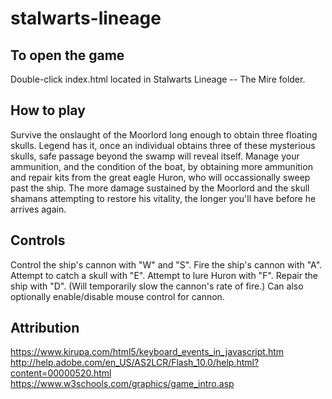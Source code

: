 # stalwarts-lineage
## To open the game
Double-click index.html located in Stalwarts Lineage -- The Mire folder.

## How to play
Survive the onslaught of the Moorlord long enough to obtain three floating skulls. Legend has it, once an individual obtains three of these mysterious skulls, safe passage beyond the swamp will reveal itself. Manage your ammunition, and the condition of the boat, by obtaining more ammunition and repair kits from the great eagle Huron, who will occassionally sweep past the ship. The more damage sustained by the Moorlord and the skull shamans attempting to restore his vitality, the longer you'll have before he arrives again.

## Controls
Control the ship's cannon with "W" and "S". Fire the ship's cannon with "A". Attempt to catch a skull with "E". Attempt to lure Huron with "F". Repair the ship with "D". (Will temporarily slow the cannon's rate of fire.) Can also optionally enable/disable mouse control for cannon.

## Attribution
https://www.kirupa.com/html5/keyboard_events_in_javascript.htm
http://help.adobe.com/en_US/AS2LCR/Flash_10.0/help.html?content=00000520.html
https://www.w3schools.com/graphics/game_intro.asp
